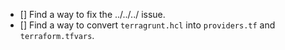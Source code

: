 - [] Find a way to fix the ../../../ issue.
- [] Find a way to convert `terragrunt.hcl` into `providers.tf` and `terraform.tfvars`.